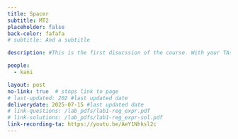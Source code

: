 ```yaml
---
title: Spacer
subtitle: MT2
placeholder: false
back-color: fafafa
# subtitle: And a subtitle

description: #This is the first disucssion of the course. With your TAs, you will discuss how to  

people:
  - kani

layout: post
no-link: true  # stops link to page 
# last-updated: 202 #last updated date
deliverydate: 2025-07-15 #last updated date
# link-questions: /lab_pdfs/lab1-reg_expr.pdf
# link-solutions: /lab_pdfs/lab1-reg_expr-sol.pdf
link-recording-ta: https://youtu.be/AeY1Nhksl2c
---
```



